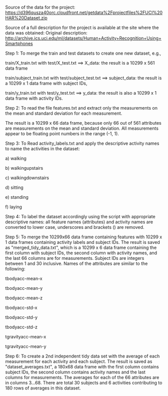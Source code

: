 Source of the data for the project:
https://d396qusza40orc.cloudfront.net/getdata%2Fprojectfiles%2FUCI%20HAR%20Dataset.zip

Source of a full description for the project is available at the site where the data was obtained:
Original description: http://archive.ics.uci.edu/ml/datasets/Human+Activity+Recognition+Using+Smartphones


Step 1: To merge the train and test datasets to create one new dataset, e.g.,

train/X_train.txt with test/X_test.txt ==> X_data: the result is a 10299 x 561 data frame

train/subject_train.txt with test/subject_test.txt ==> subject_data: the result is a 10299 x 1 data frame with subject IDs,

train/y_train.txt with test/y_test.txt ==> y_data: the result is also a 10299 x 1 data frame with activity IDs.


Step 2: To read the file features.txt and extract only the measurements on the mean and standard deviation for each measurement.

The result is a 10299 x 66 data frame, because only 66 out of 561 attributes are measurements on the mean and standard deviation. All measurements appear to be floating point numbers in the range (-1, 1).


Step 3: To Read activity_labels.txt and apply the descriptive activity names to name the activities in the dataset:

a) walking

b) walkingupstairs

c) walkingdownstairs

d) sitting

e) standing

f) laying

Step 4: To label the dataset accordingly using the script with appropriate descriptive names: all feature names (attributes) and activity names are converted to lower case, underscores and brackets () are removed.


Step 5: To merge the 10299x66 data frame containing features with 10299 x 1 data frames containing activity labels and subject IDs. The result is saved as "merged_tidy_data.txt", which is a 10299 x 6 data frame containing the first column with subject IDs, the second column with activity names, and the last 66 columns are for measurements. Subject IDs are integers between 1 and 30 inclusive. Names of the attributes are similar to the following:

tbodyacc-mean-x

tbodyacc-mean-y

tbodyacc-mean-z

tbodyacc-std-x

tbodyacc-std-y

tbodyacc-std-z

tgravityacc-mean-x

tgravityacc-mean-y


Step 6: To create a 2nd independent tidy data set with the average of each measurement for each activity and each subject. The result is saved as "dataset_averages.txt", a 180x68 data frame with the first column contains subject IDs, the second column contains activity names and the last columns for measurements. The averages for each of the 66 attributes are in columns 3...68. There are total 30 subjects and 6 activities contributing to 180 rows of averages in this dataset.
